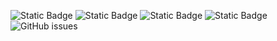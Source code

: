 ![Static Badge](https://img.shields.io/badge/blacklists-60-000000) ![Static Badge](https://img.shields.io/badge/blacklisted-2700117-cc0000) ![Static Badge](https://img.shields.io/badge/whitelisted-2245-00CC00) ![Static Badge](https://img.shields.io/badge/streaming_blacklist-28107-000000) ![GitHub issues](https://img.shields.io/github/issues/fabriziosalmi/blacklists)
